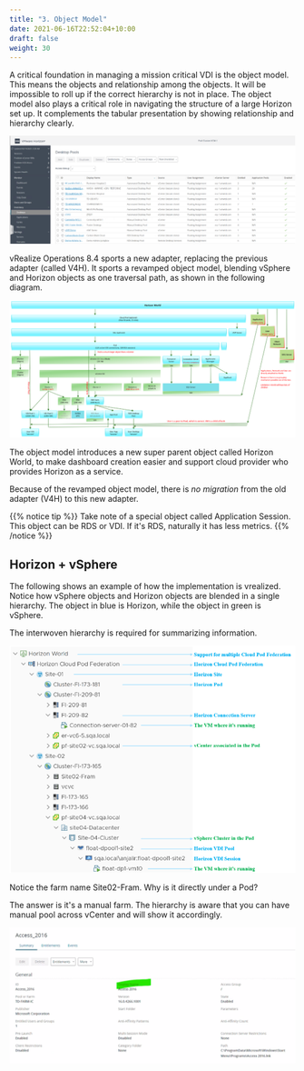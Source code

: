 ```yaml
---
title: "3. Object Model"
date: 2021-06-16T22:52:04+10:00
draft: false
weight: 30
---
```


A critical foundation in managing a mission critical VDI is the object model. This means the objects and relationship among the objects. It will be impossible to roll up if the correct hierarchy is not in place. The object model also plays a critical role in navigating the structure of a large Horizon set up. It complements the tabular presentation by showing relationship and hierarchy clearly.

![Object Model](4.8.3-fig-4.png)

vRealize Operations 8.4 sports a new adapter, replacing the previous adapter (called V4H). It sports a revamped object model, blending vSphere and Horizon objects as one traversal path, as shown in the following diagram.

![Object Model](4.8.3-fig-1.png)

The object model introduces a new super parent object called Horizon World, to make dashboard creation easier and support cloud provider who provides Horizon as a service.

Because of the revamped object model, there is *no migration* from the old adapter (V4H) to this new adapter.

{{% notice tip %}}
Take note of a special object called Application Session. This object can be RDS or VDI. If it's RDS, naturally it has less metrics.
{{% /notice %}}

## Horizon + vSphere

The following shows an example of how the implementation is vrealized. Notice how vSphere objects and Horizon objects are blended in a single hierarchy. The object in blue is Horizon, while the object in green is vSphere.

The interwoven hierarchy is required for summarizing information.

![vSphere and Horizon integration](4.8.3-fig-2.png)

Notice the farm name Site02-Fram. Why is it directly under a Pod?

The answer is it's a manual farm. The hierarchy is aware that you can have manual pool across vCenter and will show it accordingly.

![Farm details](4.8.3-fig-3.png)